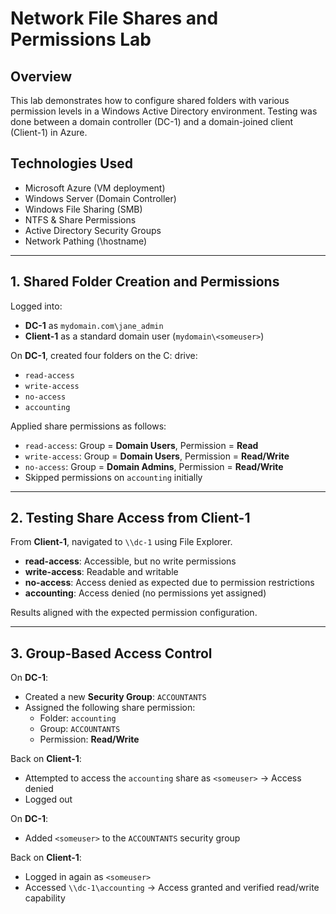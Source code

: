# Network File Shares and Permissions Lab

## Overview

This lab demonstrates how to configure shared folders with various permission levels in a Windows Active Directory environment. Testing was done between a domain controller (DC-1) and a domain-joined client (Client-1) in Azure.

## Technologies Used

- Microsoft Azure (VM deployment)
- Windows Server (Domain Controller)
- Windows File Sharing (SMB)
- NTFS & Share Permissions
- Active Directory Security Groups
- Network Pathing (\\hostname)

---

## 1. Shared Folder Creation and Permissions

Logged into:

- **DC-1** as `mydomain.com\jane_admin`
- **Client-1** as a standard domain user (`mydomain\<someuser>`)

On **DC-1**, created four folders on the C: drive:

- `read-access`
- `write-access`
- `no-access`
- `accounting`

Applied share permissions as follows:

- `read-access`: Group = **Domain Users**, Permission = **Read**
- `write-access`: Group = **Domain Users**, Permission = **Read/Write**
- `no-access`: Group = **Domain Admins**, Permission = **Read/Write**
- Skipped permissions on `accounting` initially

---

## 2. Testing Share Access from Client-1

From **Client-1**, navigated to `\\dc-1` using File Explorer.

- **read-access**: Accessible, but no write permissions
- **write-access**: Readable and writable
- **no-access**: Access denied as expected due to permission restrictions
- **accounting**: Access denied (no permissions yet assigned)

Results aligned with the expected permission configuration.

---

## 3. Group-Based Access Control

On **DC-1**:

- Created a new **Security Group**: `ACCOUNTANTS`
- Assigned the following share permission:
  - Folder: `accounting`
  - Group: `ACCOUNTANTS`
  - Permission: **Read/Write**

Back on **Client-1**:

- Attempted to access the `accounting` share as `<someuser>` → Access denied
- Logged out

On **DC-1**:

- Added `<someuser>` to the `ACCOUNTANTS` security group

Back on **Client-1**:

- Logged in again as `<someuser>`
- Accessed `\\dc-1\accounting` → Access granted and verified read/write capability
